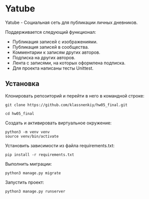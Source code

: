 # Yatube

Yatube - Социальная сеть для публикации личных дневников.

Поддерживается следующий функционал:

- Публикация записей с изображениями.
- Публикация записей в сообщества.
- Комментарии к записям других авторов.
- Подписка на других авторов.
- Лента с записями, на которых оформлена подписка.
- Для проекта написаны тесты Unittest.

## Установка

Клонировать репозиторий и перейти в него в командной строке:
```
git clone https://github.com/klassnenkiy/hw05_final.git
```
```
cd hw05_final
```
Cоздать и активировать виртуальное окружение:
```
python3 -m venv venv
source venv/bin/activate
```

Установить зависимости из файла requirements.txt:
```
pip install -r requirements.txt
```

Выполнить миграции:
```
python3 manage.py migrate
```
Запустить проект:
```
python3 manage.py runserver
```
